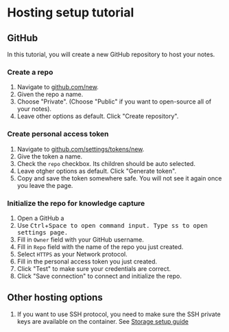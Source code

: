 # Hosting setup tutorial

## GitHub

In this tutorial, you will create a new GitHub repository to host your notes.

### Create a repo

1. Navigate to [github.com/new](https://github.com/new).
2. Given the repo a name.
3. Choose "Private". (Choose "Public" if you want to open-source all of your notes).
4. Leave other options as default. Click "Create repository".

### Create personal access token

1. Navigate to [github.com/settings/tokens/new](https://github.com/settings/tokens/new).
2. Give the token a name.
3. Check the `repo` checkbox. Its children should be auto selected.
4. Leave otgher options as default. Click "Generate token".
5. Copy and save the token somewhere safe. You will not see it again once you leave the page.

### Initialize the repo for knowledge capture

1. Open a GitHub a
2. Use <kbd>Ctrl</kbd>+<kbd>Space</kdb> to open command input. Type <kbd>ss</kbd> to open settings page.
3. Fill in `Owner` field with your GitHub username.
4. Fill in `Repo` field with the name of the repo you just created.
5. Select `HTTPS` as your Network protocol.
6. Fill in the personal access token you just created.
7. Click "Test" to make sure your credentials are correct.
8. Click "Save connection" to connect and initialize the repo.

## Other hosting options

1. If you want to use SSH protocol, you need to make sure the SSH private keys are available on the container. See [Storage setup guide](./storage-setup-guide#mount-a-directory-with-ssh-private-keys)
